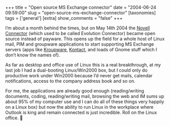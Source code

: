 +++
title = "Open source MS Exchange connector"
date = "2004-06-24 09:59:00"
slug = "open-source-ms-exchange-connector"
[taxonomies]
tags = ['general']
[extra]
show_comments = "false"
+++

I’m about a month behind the times, but on May 14th 2004 the [Novell Connector](http://www.novell.com/products/connector/) (which used to be called Evolution Connector) became open source instead of payware. This opens up the field for a whole host of Linux mail, PIM and groupware applications to start supporting MS Exchange servers (apps like [Kroupware](http://kroupware.org/), [Kontact](http://kontact.org/), and loads of Gnome stuff which I don’t know the names of).

As far as desktop and office use of Linux this is a real breakthrough, at my last job I had a dual-booting Linux/Win2000 box, but I could only do productive work under Win2000 because I’d never get mails, calendar notifications, access to the company address book and so on.

For me, the applications are already good enough (reading/writing documents, coding, reading/writing mail, browsing the web and IM sums up about 95% of my computer use and I can do all of these things very happily on a Linux box) but now the ability to run Linux in the workplace where Outlook is king and remain connected is just incredible. Roll on the Linux office. 🙂
